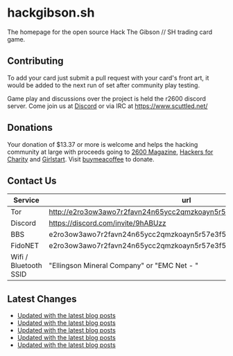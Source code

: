 # hackgibson.sh
The homepage for the open source Hack The Gibson // SH trading card game.


## Contributing

To add your card just submit a pull request with your card's front art, it would be added to the next run of set after community play testing.

Game play and discussions over the project is held the r2600 discord server. Come join us at [Discord](https://discord.com/invite/9hABUzz) or via IRC at https://www.scuttled.net/


## Donations

Your donation of $13.37 or more is welcome and helps the hacking community at large with proceeds going to [2600 Magazine](https://2600.com/), [Hackers for Charity](https://hackersforcharity.org) and [Girlstart](https://girlstart.org).  Visit [buymeacoffee](https://www.buymeacoffee.com/hackgibson.sh) to donate.


## Contact Us

Service | url
-|-
Tor | http://e2ro3ow3awo7r2favn24n65ycc2qmzkoayn5r57e3f56nvjwdcgg32ad.onion
Discord | https://discord.com/invite/9hABUzz
BBS | e2ro3ow3awo7r2favn24n65ycc2qmzkoayn5r57e3f56nvjwdcgg32ad.onion:23
FidoNET | e2ro3ow3awo7r2favn24n65ycc2qmzkoayn5r57e3f56nvjwdcgg32ad.onion:24554
Wifi / Bluetooth SSID | "Ellingson Mineral Company" or "EMC Net - <fidonet address>"

## Latest Changes
<!-- BLOG-POST-LIST:START -->
- [Updated with the latest blog posts](https://github.com/DFW2600/hackgibson.sh/commit/e3b063cff5576c0e468719fcdd424197de54ee49)
- [Updated with the latest blog posts](https://github.com/DFW2600/hackgibson.sh/commit/1fd516d3a2a99926ebc33d72c0833bca03a827d3)
- [Updated with the latest blog posts](https://github.com/DFW2600/hackgibson.sh/commit/67ceec53e841b5fc30f1a8c2e94ea48c782bb4b4)
- [Updated with the latest blog posts](https://github.com/DFW2600/hackgibson.sh/commit/7d002263c7211b333ad1d2d69611b66634fc7926)
- [Updated with the latest blog posts](https://github.com/DFW2600/hackgibson.sh/commit/021072b99abc509fd2b00f4c704fe69a3e60b16e)
<!-- BLOG-POST-LIST:END -->
